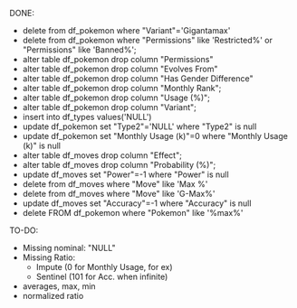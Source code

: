 DONE:
- delete from df_pokemon where "Variant"='Gigantamax'
- delete from df_pokemon
where "Permissions" like 'Restricted%'
or "Permissions" like 'Banned%';
- alter table df_pokemon
drop column "Permissions"
- alter table df_pokemon
drop column "Evolves From"
- alter table df_pokemon
drop column "Has Gender Difference"
- alter table df_pokemon
drop column "Monthly Rank";
- alter table df_pokemon
drop column "Usage (%)";
- alter table df_pokemon
drop column "Variant";
- insert into df_types
values('NULL')
- update df_pokemon
set "Type2"='NULL'
where "Type2" is null
- update df_pokemon
set "Monthly Usage (k)"=0 where "Monthly Usage (k)" is null
- alter table df_moves 
drop column "Effect";
- alter table df_moves 
drop column "Probability (%)";
- update df_moves 
set "Power"=-1
where "Power" is null
- delete from df_moves
where "Move" like 'Max %'
- delete from df_moves
where "Move" like 'G-Max%'
- update df_moves 
set "Accuracy"=-1 
where "Accuracy" is null
- delete FROM df_pokemon
where "Pokemon" like '%max%'


TO-DO:
- Missing nominal: "NULL"
- Missing Ratio: 
    - Impute (0 for Monthly Usage, for ex)
    - Sentinel (101 for Acc. when infinite)
- averages, max, min
- normalized ratio
